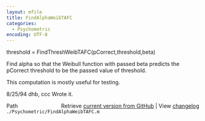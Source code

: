 ```yaml
---
layout: mfile
title: FindAlphaWeibTAFC
categories:
  - Psychometric
encoding: UTF-8
---
```


threshold = FindThreshWeibTAFC(pCorrect,threshold,beta)

Find alpha so that the Weibull function with passed beta
predicts the pCorrect threshold to be the passed value
of threshold.

This computation is mostly useful for testing.

8/25/94     dhb, ccc        Wrote it.


<div class="code_header" style="text-align:right;">
  <span style="float:left;">Path&nbsp;&nbsp;</span> <span class="counter">Retrieve <a href=
  "https://raw.github.com/Psychtoolbox-3/Psychtoolbox-3/beta/./Psychometric/FindAlphaWeibTAFC.m">current version from GitHub</a> | View <a href=
  "https://github.com/Psychtoolbox-3/Psychtoolbox-3/commits/beta/./Psychometric/FindAlphaWeibTAFC.m">changelog</a></span>
</div>
<div class="code">
  <code>./Psychometric/FindAlphaWeibTAFC.m</code>
</div>
